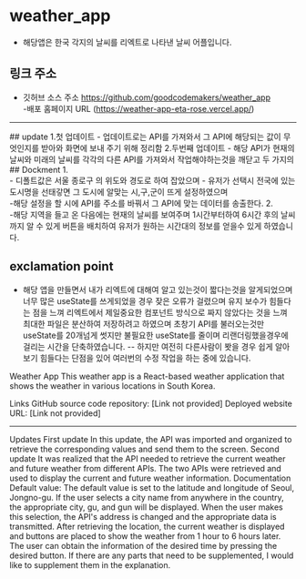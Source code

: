 # weather_app
- 해당앱은 한국 각지의 날씨를 리엑트로 나타낸 날씨 어플입니다.
## 링크 주소 
- 깃허브 소스 주소
https://github.com/goodcodemakers/weather_app <br>
-배포 홈페이지 URL 
(https://weather-app-eta-rose.vercel.app/)<br>
<hr>
## update
1.첫 업데이트
- 업데이트로는 API를 가져와서 그 API에 해당되는 값이 무엇인지를 받아와 화면에 보내 주기 위해 정리함
2.두번째 업데이트 
- 해당 API가 현재의 날씨와 미래의 날씨를 각각의 다른 API를 가져와서 작업해야하는것을 깨닫고 
두 가지의 
## Dockment
1.<br>
- 디폴트값은 서울 종로구 의 위도와 경도로 하여 잡았으며
- 유저가 선택시 전국에 있는 도시명을 선태갛면 그 도시에 알맞는 시,구,군이 뜨게 설정하였으며 <br>
-해당 설정을 할 시에 API를 주소를 바꿔서 그 API에 맞는 데이터를 송출한다.
2. <br>
-해당 지역을 들고 온 다음에는 현재의 날씨를 보여주며 1시간부터하여 6시간 후의 날씨까지 알 수 있게 버튼을 배치하여 유저가 원하는 시간대의 정보를 얻을수 있게 하였습니다.

## exclamation point
- 해당 앱을 만들면서 내가 리엑트에 대해여 알고 있는것이 짧다는것을 알게되었으며 너무 많은 useState를 쓰게되었을 경우 잦은 오류가 걸렸으며 유지 보수가 힘들다는 점을 느껴 리엑트에서 제일중요한 컴포넌트 방식으로 짜지 않았다는 것을 느껴 최대한 파일은 분산하여 저장하려고 하였으며 초창기 API를 불러오는것만 useState를 20개넘게 썻지만 불필요한 useState를 줄이며 리랜더링했을경우에 걸리는 시간을 단축하였습니다.
-- 하지만 여전히 다른사람이 봣을 경우 쉽게 알아보기 힘들다는 단점을 있어 여러번의 수정 작업을 하는 중에 있습니다.

Weather App
This weather app is a React-based weather application that shows the weather in various locations in South Korea.

Links
GitHub source code repository: [Link not provided]
Deployed website URL: [Link not provided]
<hr>
Updates
First update
In this update, the API was imported and organized to retrieve the corresponding values and send them to the screen.
Second update
It was realized that the API needed to retrieve the current weather and future weather from different APIs. The two APIs were retrieved and used to display the current and future weather information.
Documentation
Default value:
The default value is set to the latitude and longitude of Seoul, Jongno-gu.
If the user selects a city name from anywhere in the country, the appropriate city, gu, and gun will be displayed.
When the user makes this selection, the API's address is changed and the appropriate data is transmitted.
After retrieving the location, the current weather is displayed and buttons are placed to show the weather from 1 hour to 6 hours later. The user can obtain the information of the desired time by pressing the desired button. If there are any parts that need to be supplemented, I would like to supplement them in the explanation.
